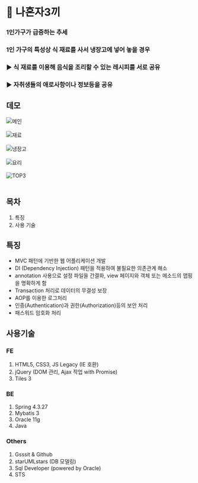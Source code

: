 # 🍚 나혼자3끼<br/>
### 1인가구가 급증하는 추세<br/>
### 1인 가구의 특성상 식 재료를 사서 냉장고에 넣어 놓을 경우<br/>
### ▶ 식 재료를 이용해 음식을 조리할 수 있는 레시피를 서로 공유<br/>
### ▶ 자취생들의 애로사항이나 정보등을 공유<br/>

## 데모
![메인](https://user-images.githubusercontent.com/62512658/91210809-be06ce00-e748-11ea-93cd-e40579480584.png)<br/><br/>
![재료](https://user-images.githubusercontent.com/62512658/91210830-c3641880-e748-11ea-8ce7-e924a66cc676.png)<br/><br/>
![냉장고](https://user-images.githubusercontent.com/62512658/91210843-c65f0900-e748-11ea-9b1a-b5f21c878b70.png)<br/><br/>
![요리](https://user-images.githubusercontent.com/62512658/91210850-c8c16300-e748-11ea-9110-d1b1bb7c2d85.png)<br/><br/>
![TOP3](https://user-images.githubusercontent.com/62512658/91210855-c9f29000-e748-11ea-9c40-8ac80e04a11c.png)<br/><br/>

## 목차
1. 특징
2. 사용 기술

## 특징<br/>
- MVC 패턴에 기반한 웹 어플리케이션 개발 
- DI (Dependency Injection) 패턴을 적용하여 불필요한 의존관계 해소 
- annotation 사용으로 설정 파일을 간결화, view 페이지와 객체 또는 메소드의 맵핑을 명확하게 함
- Transaction 처리로 데이터의 무결성 보장
- AOP를 이용한 로그처리
- 인증(Authentication)과 권한(Authorization)등의 보안 처리
- 패스워드 암호화 처리<br/>

## 사용기술<br/>
### FE<br/>
1. HTML5, CSS3, JS Legacy (IE 호환)
2. jQuery (DOM 관리, Ajax 작업 with Promise)
3. Tiles 3<br/>

### BE<br/>
1. Spring 4.3.27
2. Mybatis 3
3. Oracle 11g
4. Java<br/>

### Others<br/>
1. Gsssit & Github
2. starUMLstars (DB 모델링)
3. Sql Developer (powered by Oracle)
4. STS

